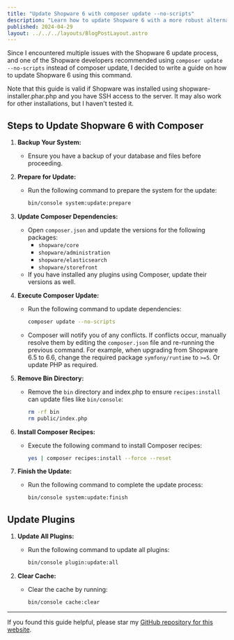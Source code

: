```yaml
--- 
title: "Update Shopware 6 with composer update --no-scripts"
description: "Learn how to update Shopware 6 with a more robust alternative composer command. This guide provides step-by-step instructions for a hopefully seamless update process."
published: 2024-04-29
layout: ../../../layouts/BlogPostLayout.astro 
---
```

 
Since I encountered multiple issues with the Shopware 6 update process, and one of the Shopware developers recommended using `composer update --no-scripts` instead of composer update, I decided to write a guide on how to update Shopware 6 using this command.

Note that this guide is valid if Shopware was installed using shopware-installer.phar.php and you have SSH access to the server. It may also work for other installations, but I haven't tested it.

## Steps to Update Shopware 6 with Composer

1. **Backup Your System:**
   - Ensure you have a backup of your database and files before proceeding.

2. **Prepare for Update:**
   - Run the following command to prepare the system for the update:
     ```sh
     bin/console system:update:prepare
     ```

3. **Update Composer Dependencies:**
   - Open `composer.json` and update the versions for the following packages:
     - `shopware/core`
     - `shopware/administration`
     - `shopware/elasticsearch`
     - `shopware/storefront`
   - If you have installed any plugins using Composer, update their versions as well.

4. **Execute Composer Update:**
   - Run the following command to update dependencies:
     ```sh
     composer update --no-scripts
     ```
   - Composer will notify you of any conflicts. If conflicts occur, manually resolve them by editing the `composer.json` file and re-running the previous command. For example, when upgrading from Shopware 6.5 to 6.6, change the required package `symfony/runtime` to `>=5`. Or update PHP as required.

5. **Remove Bin Directory:**
   - Remove the `bin` directory and index.php to ensure `recipes:install` can update files like `bin/console`:
     ```sh
     rm -rf bin
     rm public/index.php
     ```

6. **Install Composer Recipes:**
   - Execute the following command to install Composer recipes:
     ```sh
     yes | composer recipes:install --force --reset
     ```

7. **Finish the Update:**
   - Run the following command to complete the update process:
     ```sh
     bin/console system:update:finish
     ```

## Update Plugins

1. **Update All Plugins:**
   - Run the following command to update all plugins:
     ```sh
     bin/console plugin:update:all
     ```

2. **Clear Cache:**
   - Clear the cache by running:
     ```sh
     bin/console cache:clear
     ```

---

If you found this guide helpful, please star my [GitHub repository for this website](https://github.com/thomaspeissl/thomaspeissl.com).
